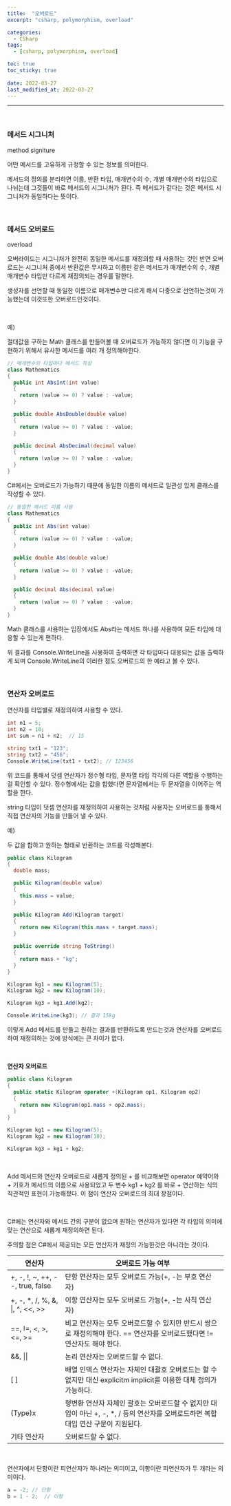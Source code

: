 ```yaml
---
title:  "오버로드"
excerpt: "csharp, polymorphism, overload"

categories:
  - CSharp
tags:
  - [csharp, polymorphism, overload]

toc: true
toc_sticky: true
 
date: 2022-03-27 
last_modified_at: 2022-03-27
---
```


***

<br>

### 메서드 시그니처

method signiture

어떤 메서드를 고유하게 규정할 수 있는 정보를 의미한다. 

메서드의 정의를 분리하면 이름, 반환 타입, 매개변수의 수, 개별 매개변수의 타입으로 나뉘는데 그것들이 바로 메서드의 시그니처가 된다. 즉 메서드가 같다는 것은 메서드 시그니처가 동일하다는 뜻이다.

<br>

### 메서드 오버로드

overload

오버라이드는 시그니처가 완전히 동일한 메서드를 재정의할 때 사용하는 것인 반면 오버로드는 시그니처 중에서 반환값은 무시하고 이름만 같은 메서드가 매개변수의 수, 개별 매개변수 타입만 다르게 재정의되는 경우를 말한다.

생성자를 선언할 때 동일한 이름으로 매개변수만 다르게 해서 다중으로 선언하는것이 가능했는데 이것또한 오버로드인것이다.

<br>

예)

절대값을 구하는 Math 클래스를 만들어볼 때 오버로드가 가능하지 않다면 이 기능을 구현하기 위해서 유사한 메서드를 여러 개 정의해야한다.

```cs
// 매개변수의 타입마다 메서드 작성
class Mathematics
{
  public int AbsInt(int value)
  {
    return (value >= 0) ? value : -value;
  }

  public double AbsDouble(double value)
  {
    return (value >= 0) ? value : -value;
  }

  public decimal AbsDecimal(decimal value)
  {
    return (value >= 0) ? value : -value;
  }
}
```

C#에서는 오버로드가 가능하기 때문에 동일한 이름의 메서드로 일관성 있게 클래스를 작성할 수 있다.

```cs
// 동일한 메서드 이름 사용
class Mathematics
{
  public int Abs(int value)
  {
    return (value >= 0) ? value : -value;
  }

  public double Abs(double value)
  {
    return (value >= 0) ? value : -value;
  }

  public decimal Abs(decimal value)
  {
    return (value >= 0) ? value : -value;
  }
}
```

Math 클래스를 사용하는 입장에서도 Abs라는 메서드 하나를 사용하여 모든 타입에 대응할 수 있는게 편하다.

위 결과를 Console.WriteLine을 사용하여 출력하면 각 타입마다 대응되는 값을 출력하게 되며 Console.WriteLine의 이러한 점도 오버로드의 한 예라고 볼 수 있다.

<br>

### 연산자 오버로드

연산자를 타입별로 재정의하여 사용할 수 있다.

```cs
int n1 = 5;
int n2 = 10;
int sum = n1 + n2;  // 15

string txt1 = "123";
string txt2 = "456";
Console.WriteLine(txt1 + txt2); // 123456
```

위 코드를 통해서 덧셈 연산자가 정수형 타입, 문자열 타입 각각의 다른 역할을 수행하는걸 확인할 수 있다. 정수형에서는 값을 합했다면 문자열에서는 두 문자열을 이어주는 역할을 한다.

string 타입이 덧셈 연산자를 재정의하여 사용하는 것처럼 사용자는 오버로드를 통해서 직접 연산자의 기능을 만들어 낼 수 있다.

예)

두 값을 합하고 원하는 형태로 반환하는 코드를 작성해본다.

```cs
public class Kilogram
{
  double mass;

  public Kilogram(double value)
  {
    this.mass = value;
  }

  public Kilogram Add(Kilogram target)
  {
    return new Kilogram(this.mass + target.mass);
  }

  public override string ToString()
  {
    return mass + "kg";
  }
}

Kilogram kg1 = new Kilogram(5);
Kilogram kg2 = new Kilogram(10);

Kilogram kg3 = kg1.Add(kg2);

Console.WriteLine(kg3); // 결과 15kg
```

이렇게 Add 메서드를 만들고 원하는 결과를 반환하도록 만드는것과 연산자를 오버로드하여 재정의하는 것에 방식에는 큰 차이가 없다.

<br>

**연산자 오버로드**

```cs
public class Kilogram
{
  public static Kilogram operator +(Kilogram op1, Kilogram op2)
  {
    return new Kilogram(op1.mass + op2.mass);
  }
}

Kilogram kg1 = new Kilogram(5);
Kilogram kg2 = new Kilogram(10);

Kilogram kg3 = kg1 + kg2;
```

<br>

Add 메서드와 연산자 오버로드로 새롭게 정의된 + 를 비교해보면 operator 예약어와 + 기호가 메서드의 이름으로 사용되었고 두 변수 kg1 + kg2 를 바로 + 연산하는 식의 직관적인 표현이 가능해졌다. 이 점이 연산자 오버로드의 최대 장점이다.

<br>

C#에는 연산자와 메서드 간의 구분이 없으며 원하는 연산자가 있다면 각 타입의 의미에 맞는 연산으로 새롭게 재정의하면 된다. 

주의할 점은 C#에서 제공되는 모든 연산자가 재정의 가능한것은 아니라는 것이다.

|연산자|오버로드 가능 여부|
|-----|-----------------|
|+, -, !, ~, ++, --, true, false|단항 연산자는 모두 오버로드 가능(+, -는 부호 연산자)|
|+, -, *, /, %, &, \|, ^, <<, >>|이항 연산자는 모두 오버로드 가능(+, -는 사칙 연산자)|
|==, !=, <, >, <=, >=|비교 연산자는 모두 오버로드할 수 있지만 반드시 쌍으로 재정의해야 한다. == 연산자를 오버로드했다면 != 연산자도 해야 한다.|
|&&, \|\||논리 연산자는 오버로드할 수 없다.|
|[ ]|배열 인덱스 연산자는 자체인 대괄호 오버로드는 할 수 없지만 대신 explicitm implicit를 이용한 대체 정의가 가능하다.|
|(Type)x|형변환 연산자 자체인 괄호는 오버로드할 수 없지만 대입이 아닌 +, -, *, / 등의 연산자를 오버로드하면 복합 대입 연산 구문이 지원된다.|
|기타 연산자|오버로드할 수 없다.|

<br>

연산자에서 단항이란 피연산자가 하나라는 의미이고, 이항이란 피연산자가 두 개라는 의미이다. 

```cs
a = -2; // 단항
b = 1 - 2;  // 이항
```

